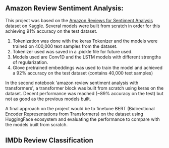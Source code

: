 ## Amazon Review Sentiment Analysis:

This project was based on the [Amazon Reviews for Sentiment Analysis](https://www.kaggle.com/datasets/bittlingmayer/amazonreviews) dataset on Kaggle.
Several models were built from scratch in order for this achieving 91% accuracy on the test dataset. 

1. Tokenization was done with the keras Tokenizer and the models were trained on 400,000 text samples from the dataset.
2. Tokenizer used was saved in a .pickle file for future used.
3. Models used are Conv1D and the LSTM models with different strengths of regularization. 
4. Glove pretrained embeddings was used to train the model and achieved a 92% accuracy on the test dataset (contains 40,000 text samples)

In the second notebook 'amazon review sentiment analysis with transformers', a transformer block was built from scratch using keras on the dataset. Decent performance was reached (~89% accuracy on the test) but not as good as the previous models built. 

A final approach on the project would be to finetune BERT (Bidirectional Encoder Representations from Transformers) on the dataset using HuggingFace ecosystem and evaluating the performance to compare with the models built from scratch.

## IMDb Review Classification

